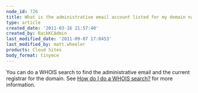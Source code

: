 ```yaml
---
node_id: 726
title: What is the administrative email account listed for my domain name?
type: article
created_date: '2011-03-16 21:57:40'
created_by: RackKCAdmin
last_modified_date: '2011-09-07 17:0453'
last_modified_by: matt.wheeler
products: Cloud Sites
body_format: tinymce
---
```


You can do a WHOIS search to find the administrative email and the
current registrar for the domain. See [How do I do a WHOIS
search?](/knowledge_center/index.php/How_do_I_do_a_WHOIS_search%3F "How do I do a WHOIS search?")
for more information.

